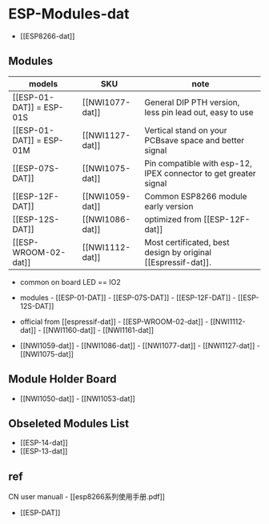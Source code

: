 # ESP-Modules-dat

- [[ESP8266-dat]]

## Modules 

| models                   | SKU             | note                                                             |
| ------------------------ | --------------- | ---------------------------------------------------------------- |
| [[ESP-01-DAT]] = ESP-01S | [[NWI1077-dat]] | General DIP PTH version, less pin lead out, easy to use          |
| [[ESP-01-DAT]] = ESP-01M | [[NWI1127-dat]] | Vertical stand on your PCBsave space and better signal           |
| [[ESP-07S-DAT]]          | [[NWI1075-dat]] | Pin compatible with esp-12, IPEX connector to get greater signal |
| [[ESP-12F-DAT]]          | [[NWI1059-dat]] | Common ESP8266 module early version                              |
| [[ESP-12S-DAT]]          | [[NWI1086-dat]] | optimized from [[ESP-12F-dat]]                                   |
| [[ESP-WROOM-02-dat]]     | [[NWI1112-dat]] | Most certificated, best design by original [[Espressif-dat]].    |

- common on board LED == IO2 



- modules - [[ESP-01-DAT]] - [[ESP-07S-DAT]] - [[ESP-12F-DAT]] - [[ESP-12S-DAT]]

- official from [[espressif-dat]] - [[ESP-WROOM-02-dat]] - [[NWI1112-dat]] - [[NWI1160-dat]] - [[NWI1161-dat]]

- [[NWI1059-dat]] - [[NWI1086-dat]] - [[NWI1077-dat]] - [[NWI1127-dat]] - [[NWI1075-dat]]

## Module Holder Board 

- [[NWI1050-dat]] - [[NWI1053-dat]]



## Obseleted Modules List 

- [[ESP-14-dat]]
- [[ESP-13-dat]]


## ref 

CN user manuall - [[esp8266系列使用手册.pdf]]


- [[ESP-DAT]]